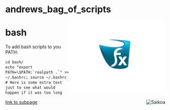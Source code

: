 # andrews_bag_of_scripts

<img src="kdtub.png" width=300 align="right">

# bash
To add bash scripts to you PATH:
```
cd bash/
echo "export PATH=\$PATH:`realpath .`" >> ~/.bashrc; source ~/.bashrc # Here is some extra text just to see what would happen if it was too long
```


<img align="right" src="http://libgdx.badlogicgames.com/img/saikoa.png" alt="Saikoa" />

[link to subpage](documentation/subpage)
